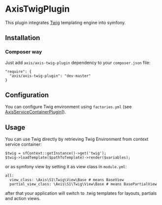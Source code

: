 AxisTwigPlugin
==============

This plugin integrates [Twig](http://twig.sensiolabs.org/) templating engine into symfony.

Installation
------------
### Composer way

Just add `axis/axis-twig-plugin` dependency to your `composer.json` file:
```
"require": {
  "axis/axis-twig-plugin": "dev-master"
}
```

Configuration
-------------
You can configure Twig environment using `factories.yml` (see [AxisServiceContainerPlugin](https://github.com/e1himself/axis-service-container-plugin)]).

Usage
-----
You can use Twig directly by retrieving Twig Environment from context service container:
```
$twig = sfContext::getInstance()->get('twig');
$twig->loadTemplate($pathToTemplate)->render($variables);
```

or as symfony view by setting it as view class in `module.yml`:
```
all:
  view_class: \Axis\S1\Twig\View\Base # means BaseView
  partial_view_class: \Axis\S1\Twig\View\Base # means BasePartialView
```
after that your application will switch to .twig templates for layouts, partials and action views.